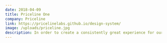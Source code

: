 ```yaml
---
date: 2018-04-09
title: Priceline One
company: Priceline
link: https://pricelinelabs.github.io/design-system/
image: /uploads/priceline.jpg
description: In order to create a consistently great experience for our users, Priceline One is meant to be the single source of truth for user interface standards for both designers and developers.
---
```

